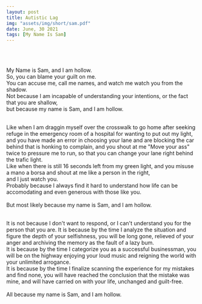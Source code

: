 ```yaml
---
layout: post
title: Autistic Lag
img: "assets/img/short/sam.pdf"
date: June, 30 2021
tags: [My Name Is Sam]
---
```

  
<br><br>
<div align="left">

My Name is Sam, and I am hollow. <br>
So, you can blame your guilt on me.<br>
You can accuse me, call me names, and watch me watch you from the shadow.<br>
Not because I am incapable of understanding your intentions, or the fact that you are shallow,<br>
but because my name is Sam, and I am hollow.<br> <br>

Like when I am draggin myself over the crosswalk to go home after seeking refuge in the emergency room of a hospital for wanting to put out my light,<br>
and you have made an error in choosing your lane and are blocking the car behind that is honking to complain, and you shout at me "Move your ass" twice to pressure me to run, so that you can change your lane right behind the trafic light. <br>
Like when there is still 16 seconds left from my green light, and you misuse a mano a borsa and shout at me like a person in the right, <br>
and I just watch you. <br>
Probably because I always find it hard to understand how life can be accomodating and even generous with those like you. <br><br>
But most likely because my name is Sam, and I am hollow.<br><br>

It is not because I don't want to respond, or I can't understand you for the person that you are. It is because by the time I analyze the situation and figure the depth of your selfishness, you will be long gone, relieved of your anger and archiving the memory as the fault of a lazy bum. <br>
It is because by the time I categorize you as a successful businessman, you will be on the highway enjoying your loud music and reigning the world with your unlimited arrogance.<br>
It is because by the time I finalize scanning the experience for my mistakes and find none, you will have reached the conclusion that the mistake was mine, and will have carried on with your life, unchanged and guilt-free.<br><br>
All because my name is Sam, and I am hollow.<br>
  

</div>
<br><br>
<br><br>
<br><br>
<br><br>
<br><br>
<br><br> 

